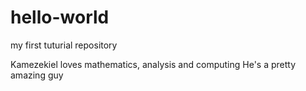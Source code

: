 # hello-world

my first tuturial repository

Kamezekiel loves mathematics, analysis and computing
He's a pretty amazing guy
